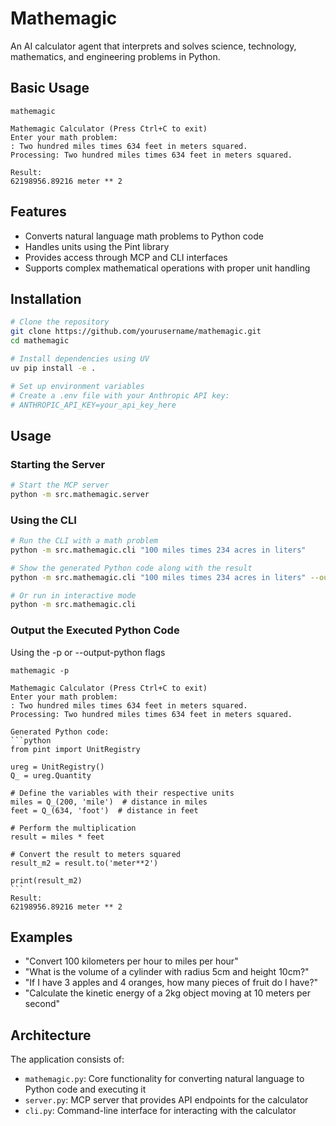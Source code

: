# Mathemagic

An AI calculator agent that interprets and solves science, technology, mathematics, and engineering problems in Python.

## Basic Usage
```code
mathemagic

Mathemagic Calculator (Press Ctrl+C to exit)
Enter your math problem:
: Two hundred miles times 634 feet in meters squared.
Processing: Two hundred miles times 634 feet in meters squared.

Result:
62198956.89216 meter ** 2
```

## Features

- Converts natural language math problems to Python code
- Handles units using the Pint library
- Provides access through MCP and CLI interfaces
- Supports complex mathematical operations with proper unit handling

## Installation

```bash
# Clone the repository
git clone https://github.com/yourusername/mathemagic.git
cd mathemagic

# Install dependencies using UV
uv pip install -e .

# Set up environment variables
# Create a .env file with your Anthropic API key:
# ANTHROPIC_API_KEY=your_api_key_here
```

## Usage

### Starting the Server
```bash
# Start the MCP server
python -m src.mathemagic.server
```

### Using the CLI

```bash
# Run the CLI with a math problem
python -m src.mathemagic.cli "100 miles times 234 acres in liters"

# Show the generated Python code along with the result
python -m src.mathemagic.cli "100 miles times 234 acres in liters" --output-python

# Or run in interactive mode
python -m src.mathemagic.cli
```

### Output the Executed Python Code
Using the -p or --output-python flags
````code
mathemagic -p

Mathemagic Calculator (Press Ctrl+C to exit)
Enter your math problem:
: Two hundred miles times 634 feet in meters squared.
Processing: Two hundred miles times 634 feet in meters squared.

Generated Python code:
```python
from pint import UnitRegistry

ureg = UnitRegistry()
Q_ = ureg.Quantity

# Define the variables with their respective units
miles = Q_(200, 'mile')  # distance in miles
feet = Q_(634, 'foot')  # distance in feet

# Perform the multiplication
result = miles * feet

# Convert the result to meters squared
result_m2 = result.to('meter**2')

print(result_m2)
```
Result:
62198956.89216 meter ** 2
````

## Examples

- "Convert 100 kilometers per hour to miles per hour"
- "What is the volume of a cylinder with radius 5cm and height 10cm?"
- "If I have 3 apples and 4 oranges, how many pieces of fruit do I have?"
- "Calculate the kinetic energy of a 2kg object moving at 10 meters per second"

## Architecture

The application consists of:
- `mathemagic.py`: Core functionality for converting natural language to Python code and executing it
- `server.py`: MCP server that provides API endpoints for the calculator
- `cli.py`: Command-line interface for interacting with the calculator